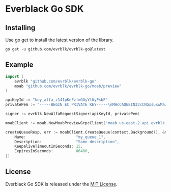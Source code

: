 # Everblack Go SDK


## Installing

Use go get to install the latest version of the library.

```
go get -u github.com/evrblk/evrblk-go@latest
```

## Example

```go
import (
    evrblk "github.com/evrblk/evrblk-go"
    moab "github.com/evrblk/evrblk-go/moab/preview"
)

apiKeyId := "key_alfa_z141pKeFzfmGGyYlUyPsbF"
privatePem := "-----BEGIN EC PRIVATE KEY-----\nMHcCAQEEIN33cCNGxsuxwMaJ2jWvWcgxBSVr8HV7WUUSKGc71/BtoAoGCCqGSM49\nAwEHoUQDQgAE0m8+ZVijytLp01dsupG7QF8ZpjX5UmP20wj/sluPdoHW3BgiiyCn\n/pMwYptUs0yJUtUZ/0wzEyp8PgAWWhxglw==\n-----END EC PRIVATE KEY-----"

signer := evrblk.NewAlfaRequestSigner(apiKeyId, privatePem)

moabClient := moab.NewMoabPreviewGrpcClient("moab.us-east-2.api.evrblk.com", signer)

createQueueResp, err := moabClient.CreateQueue(context.Background(), &moab.CreateQueueRequest{
    Name:                      "my_queue_1",
    Description:               "Some description",
    KeepaliveTimeoutInSeconds: 15,
    ExpiresInSeconds:          86400,
})
```

## License

Everblack Go SDK is released under the [MIT License](https://opensource.org/licenses/MIT).
